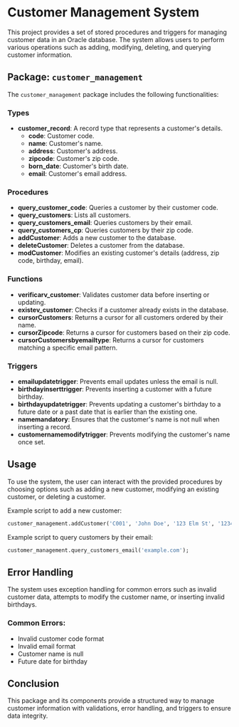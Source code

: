 
# Customer Management System

This project provides a set of stored procedures and triggers for managing customer data in an Oracle database. The system allows users to perform various operations such as adding, modifying, deleting, and querying customer information.

## Package: `customer_management`

The `customer_management` package includes the following functionalities:

### Types
- **customer_record**: A record type that represents a customer's details.
  - **code**: Customer code.
  - **name**: Customer's name.
  - **address**: Customer's address.
  - **zipcode**: Customer's zip code.
  - **born_date**: Customer's birth date.
  - **email**: Customer's email address.

### Procedures
- **query_customer_code**: Queries a customer by their customer code.
- **query_customers**: Lists all customers.
- **query_customers_email**: Queries customers by their email.
- **query_customers_cp**: Queries customers by their zip code.
- **addCustomer**: Adds a new customer to the database.
- **deleteCustomer**: Deletes a customer from the database.
- **modCustomer**: Modifies an existing customer's details (address, zip code, birthday, email).

### Functions
- **verificarv_customer**: Validates customer data before inserting or updating.
- **existev_customer**: Checks if a customer already exists in the database.
- **cursorCustomers**: Returns a cursor for all customers ordered by their name.
- **cursorZipcode**: Returns a cursor for customers based on their zip code.
- **cursorCustomersbyemailtype**: Returns a cursor for customers matching a specific email pattern.

### Triggers
- **emailupdatetrigger**: Prevents email updates unless the email is null.
- **birthdayinserttrigger**: Prevents inserting a customer with a future birthday.
- **birthdayupdatetrigger**: Prevents updating a customer's birthday to a future date or a past date that is earlier than the existing one.
- **namemandatory**: Ensures that the customer's name is not null when inserting a record.
- **customernamemodifytrigger**: Prevents modifying the customer's name once set.

## Usage

To use the system, the user can interact with the provided procedures by choosing options such as adding a new customer, modifying an existing customer, or deleting a customer.

Example script to add a new customer:

```sql
customer_management.addCustomer('C001', 'John Doe', '123 Elm St', '12345', '1985-06-15', 'john.doe@example.com');
```

Example script to query customers by their email:

```sql
customer_management.query_customers_email('example.com');
```

## Error Handling

The system uses exception handling for common errors such as invalid customer data, attempts to modify the customer name, or inserting invalid birthdays.

### Common Errors:
- Invalid customer code format
- Invalid email format
- Customer name is null
- Future date for birthday

## Conclusion

This package and its components provide a structured way to manage customer information with validations, error handling, and triggers to ensure data integrity.
